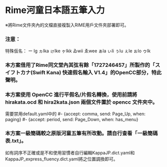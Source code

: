 # Rime河童日本語五筆入力

※將Rime文件夾內的文檔直接複製入RIME用戶文件夾部署即可。

### 注意：
特殊仮名：
ー lg ヵlka ゖlke ヶlkk ゐwii ゑwee 
ぁla ぃli ぅlu ぇle ぉlo ゥlk

### 本方案借用了Rime同文堂內其弦有餘「1727246457」所製作的「スイフトカナ(Swift Kana) 快速假名輸入 V1.4」的OpenCC部分，特此聲明。
### 本方案使用 OpenCC 進行平假名/片假名轉換，使用前請將 hirakata.ocd 和 hira2kata.json 兩個文件置於 opencc 文件夾中。

需要禁用default.yaml中的
    #- {accept: comma, send: Page_Up, when: paging}
    #- {accept: period, send: Page_Down, when: has_menu}

### 本方案一級簡碼較之原版河童五筆有所改動。請自行查看「一級簡碼表.txt」。
如有詞序不正確或是不和使用習慣者自行編輯KappaJP.dict.yaml和KappaJP_express_fluency.dict.yaml將之位置調換即可。


